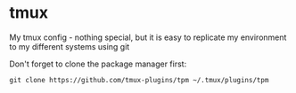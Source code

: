 # tmux

My tmux config - nothing special, but it is easy to replicate my 
environment to my different systems using git

Don't forget to clone the package manager first:
```
git clone https://github.com/tmux-plugins/tpm ~/.tmux/plugins/tpm
```
